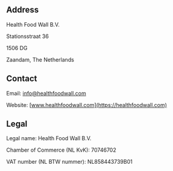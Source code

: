 ## Address

Health Food Wall B.V.

Stationsstraat 36

1506 DG

Zaandam, The Netherlands

## Contact

Email: [info@healthfoodwall.com](mailto:info@healthfoodwall.com)

Website: [www.healthfoodwall.com](https://healthfoodwall.com)

## Legal

Legal name: Health Food Wall B.V.

Chamber of Commerce (NL KvK): 70746702

VAT number (NL BTW nummer): NL858443739B01
